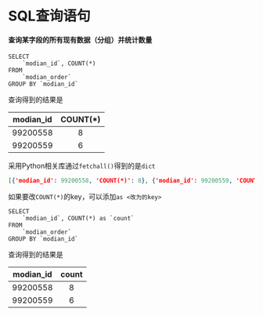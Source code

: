 # SQL查询语句



#### 查询某字段的所有现有数据（分组）并统计数量

```mysql
SELECT
    `modian_id`, COUNT(*)
FROM
    `modian_order` 
GROUP BY `modian_id`
```

查询得到的结果是

| modian_id | COUNT(*) |
| :-------: | :------: |
| 99200558  |    8     |
| 99200559  |    6     |

采用Python相关库通过`fetchall()`得到的是`dict`

```json
[{'modian_id': 99200558, 'COUNT(*)': 8}, {'modian_id': 99200559, 'COUNT(*)': 6}]
```

如果要改`COUNT(*)`的key，可以添加`as <改为的key>`

```mysql
SELECT
    `modian_id`, COUNT(*) as `count`
FROM
    `modian_order` 
GROUP BY `modian_id`
```

查询得到的结果是

| modian_id | count |
| :-------: | :---: |
| 99200558  |   8   |
| 99200559  |   6   |